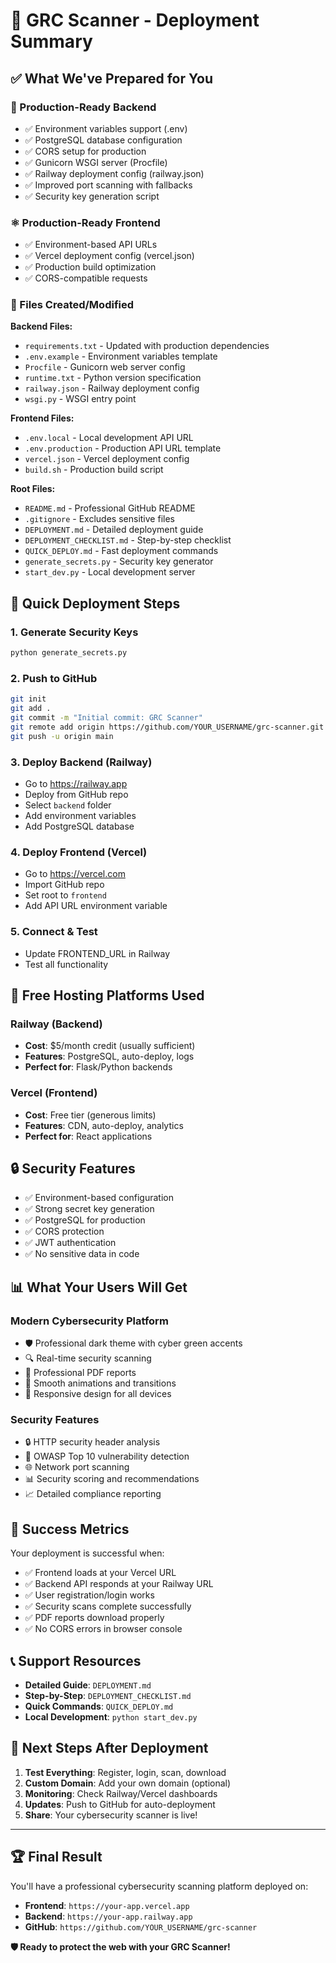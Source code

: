 # 🎯 GRC Scanner - Deployment Summary

## ✅ What We've Prepared for You

### 🔧 Production-Ready Backend
- ✅ Environment variables support (.env)
- ✅ PostgreSQL database configuration
- ✅ CORS setup for production
- ✅ Gunicorn WSGI server (Procfile)
- ✅ Railway deployment config (railway.json)
- ✅ Improved port scanning with fallbacks
- ✅ Security key generation script

### ⚛️ Production-Ready Frontend
- ✅ Environment-based API URLs
- ✅ Vercel deployment config (vercel.json)
- ✅ Production build optimization
- ✅ CORS-compatible requests

### 📁 Files Created/Modified

**Backend Files:**
- `requirements.txt` - Updated with production dependencies
- `.env.example` - Environment variables template
- `Procfile` - Gunicorn web server config
- `runtime.txt` - Python version specification
- `railway.json` - Railway deployment config
- `wsgi.py` - WSGI entry point

**Frontend Files:**
- `.env.local` - Local development API URL
- `.env.production` - Production API URL template
- `vercel.json` - Vercel deployment config
- `build.sh` - Production build script

**Root Files:**
- `README.md` - Professional GitHub README
- `.gitignore` - Excludes sensitive files
- `DEPLOYMENT.md` - Detailed deployment guide
- `DEPLOYMENT_CHECKLIST.md` - Step-by-step checklist
- `QUICK_DEPLOY.md` - Fast deployment commands
- `generate_secrets.py` - Security key generator
- `start_dev.py` - Local development server

## 🚀 Quick Deployment Steps

### 1. Generate Security Keys
```bash
python generate_secrets.py
```

### 2. Push to GitHub
```bash
git init
git add .
git commit -m "Initial commit: GRC Scanner"
git remote add origin https://github.com/YOUR_USERNAME/grc-scanner.git
git push -u origin main
```

### 3. Deploy Backend (Railway)
- Go to https://railway.app
- Deploy from GitHub repo
- Select `backend` folder
- Add environment variables
- Add PostgreSQL database

### 4. Deploy Frontend (Vercel)
- Go to https://vercel.com
- Import GitHub repo
- Set root to `frontend`
- Add API URL environment variable

### 5. Connect & Test
- Update FRONTEND_URL in Railway
- Test all functionality

## 🎯 Free Hosting Platforms Used

### Railway (Backend)
- **Cost**: $5/month credit (usually sufficient)
- **Features**: PostgreSQL, auto-deploy, logs
- **Perfect for**: Flask/Python backends

### Vercel (Frontend)
- **Cost**: Free tier (generous limits)
- **Features**: CDN, auto-deploy, analytics
- **Perfect for**: React applications

## 🔒 Security Features

- ✅ Environment-based configuration
- ✅ Strong secret key generation
- ✅ PostgreSQL for production
- ✅ CORS protection
- ✅ JWT authentication
- ✅ No sensitive data in code

## 📊 What Your Users Will Get

### Modern Cybersecurity Platform
- 🛡️ Professional dark theme with cyber green accents
- 🔍 Real-time security scanning
- 📄 Professional PDF reports
- 🎨 Smooth animations and transitions
- 📱 Responsive design for all devices

### Security Features
- 🔒 HTTP security header analysis
- 🐛 OWASP Top 10 vulnerability detection
- 🌐 Network port scanning
- 📊 Security scoring and recommendations
- 📈 Detailed compliance reporting

## 🎉 Success Metrics

Your deployment is successful when:
- ✅ Frontend loads at your Vercel URL
- ✅ Backend API responds at your Railway URL
- ✅ User registration/login works
- ✅ Security scans complete successfully
- ✅ PDF reports download properly
- ✅ No CORS errors in browser console

## 📞 Support Resources

- **Detailed Guide**: `DEPLOYMENT.md`
- **Step-by-Step**: `DEPLOYMENT_CHECKLIST.md`
- **Quick Commands**: `QUICK_DEPLOY.md`
- **Local Development**: `python start_dev.py`

## 🎯 Next Steps After Deployment

1. **Test Everything**: Register, login, scan, download
2. **Custom Domain**: Add your own domain (optional)
3. **Monitoring**: Check Railway/Vercel dashboards
4. **Updates**: Push to GitHub for auto-deployment
5. **Share**: Your cybersecurity scanner is live!

---

## 🏆 Final Result

You'll have a professional cybersecurity scanning platform deployed on:
- **Frontend**: `https://your-app.vercel.app`
- **Backend**: `https://your-app.railway.app`
- **GitHub**: `https://github.com/YOUR_USERNAME/grc-scanner`

**🛡️ Ready to protect the web with your GRC Scanner!**